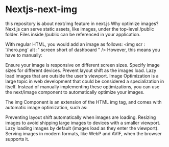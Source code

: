 # Nextjs-next-img
this repository is about next/img feature in next.js
Why optimize images?
Next.js can serve static assets, like images, under the top-level /public folder. Files inside /public can be referenced in your application.

With regular HTML, you would add an image as follows:
<img
scr : '/hero.png'
alt :" screen short of dashboard " 
/>
However, this means you have to manually:

Ensure your image is responsive on different screen sizes.
Specify image sizes for different devices.
Prevent layout shift as the images load.
Lazy load images that are outside the user's viewport.
Image Optimization is a large topic in web development that could be considered a specialization in itself. Instead of manually implementing these optimizations, you can use the next/image component to automatically optimize your images.


The img Component is an extension of the HTML img tag, and comes with automatic image optimization, such as:

Preventing layout shift automatically when images are loading.
Resizing images to avoid shipping large images to devices with a smaller viewport.
Lazy loading images by default (images load as they enter the viewport).
Serving images in modern formats, like WebP and AVIF, when the browser supports it.
